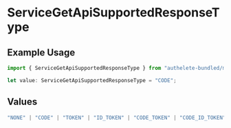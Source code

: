 # ServiceGetApiSupportedResponseType

## Example Usage

```typescript
import { ServiceGetApiSupportedResponseType } from "authelete-bundled/models/operations";

let value: ServiceGetApiSupportedResponseType = "CODE";
```

## Values

```typescript
"NONE" | "CODE" | "TOKEN" | "ID_TOKEN" | "CODE_TOKEN" | "CODE_ID_TOKEN" | "ID_TOKEN_TOKEN" | "CODE_ID_TOKEN_TOKEN"
```